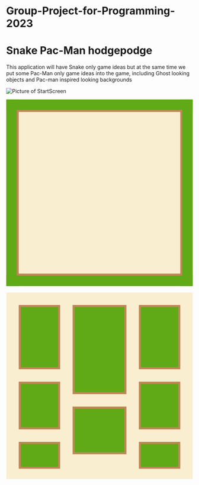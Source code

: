 # Group-Project-for-Programming-2023

# Snake Pac-Man hodgepodge

This application will have Snake only game ideas but at the same time we put some Pac-Man only game ideas into the game, including Ghost looking objects and Pac-man inspired looking backgrounds

![Picture of StartScreen]()

![Picture of Stage 1](https://github.com/LemScoot/Group-Project-for-Programming-2023/blob/main/images/stages/stage%201.png)

![Picture of Stage 2](https://github.com/LemScoot/Group-Project-for-Programming-2023/blob/main/images/stages/stage%202.png)

